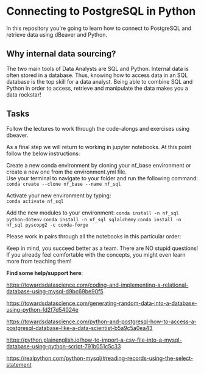 # Connecting to PostgreSQL in Python
In this repository you're going to learn how to connect to PostgreSQL and retrieve data using dBeaver and Python.

## Why internal data sourcing?
The two main tools of Data Analysts are SQL and Python. Internal data is often stored in a database. Thus, knowing how to access data in an SQL database is the top skill for a data analyst. Being able to combine SQL and Python in order to access, retrieve and manipulate the data makes you a data rockstar!
## Tasks
Follow the lectures to work through the code-alongs and exercises using dbeaver.

As a final step we will return to working in jupyter notebooks. At this point follow the below instructions:  

Create a new conda environment by cloning your nf_base environment or create a new one from the environment.yml file.  
Use your terminal to navigate to your folder and run the following command:  
```conda create --clone nf_base --name nf_sql```  

Activate your new environment by typing:  
```conda activate nf_sql```

Add the new modules to your environment:
```conda install -n nf_sql python-dotenv```
```conda install -n nf_sql sqlalchemy```
```conda install -n nf_sql pyscopg2 -c conda-forge```

Please work in pairs through all the notebooks in this particular order: 

Keep in mind, you succeed better as a team. There are NO stupid questions! If you already feel comfortable with the concepts, you might even learn more from teaching them!
    
**Find some help/support here**:

https://towardsdatascience.com/coding-and-implementing-a-relational-database-using-mysql-d9bc69be90f5

https://towardsdatascience.com/generating-random-data-into-a-database-using-python-fd2f7d54024e

https://towardsdatascience.com/python-and-postgresql-how-to-access-a-postgresql-database-like-a-data-scientist-b5a9c5a0ea43

https://python.plainenglish.io/how-to-import-a-csv-file-into-a-mysql-database-using-python-script-791b051c5c33

https://realpython.com/python-mysql/#reading-records-using-the-select-statement






